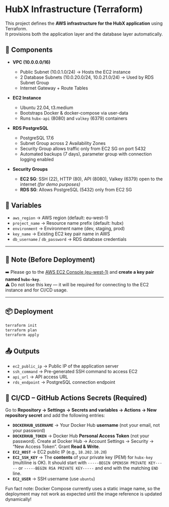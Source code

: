 # HubX Infrastructure (Terraform)

This project defines the **AWS infrastructure for the HubX application** using Terraform.  
It provisions both the application layer and the database layer automatically.

## 🚀 Components

- **VPC (10.0.0.0/16)**  
  - Public Subnet (10.0.1.0/24) → Hosts the EC2 instance  
  - 2 Database Subnets (10.0.20.0/24, 10.0.21.0/24) → Used by RDS Subnet Group  
  - Internet Gateway + Route Tables  

- **EC2 Instance**  
  - Ubuntu 22.04, t3.medium  
  - Bootstraps Docker & docker-compose via user-data  
  - Runs `hubx-api` (8080) and `valkey` (6379) containers  

- **RDS PostgreSQL**  
  - PostgreSQL 17.6  
  - Subnet Group across 2 Availability Zones  
  - Security Group allows traffic only from EC2 SG on port 5432  
  - Automated backups (7 days), parameter group with connection logging enabled  

- **Security Groups**  
  - **EC2 SG**: SSH (22), HTTP (80), API (8080), Valkey (6379) open to the internet *(for demo purposes)*  
  - **RDS SG**: Allows PostgreSQL (5432) only from EC2 SG  

## 🔑 Variables

- `aws_region` → AWS region (default: eu-west-1)  
- `project_name` → Resource name prefix (default: hubx)  
- `environment` → Environment name (dev, staging, prod)  
- `key_name` → Existing EC2 key pair name in AWS  
- `db_username` / `db_password` → RDS database credentials  

---

## 📝 Note (Before Deployment)

➡️ Please go to the [AWS EC2 Console (eu-west-1)](https://eu-west-1.console.aws.amazon.com/ec2/home?region=eu-west-1) and **create a key pair named `hubx-key`**.  
⚠️ Do not lose this key — it will be required for connecting to the EC2 instance and for CI/CD usage.  

---

## 📦 Deployment

```bash
terraform init
terraform plan
terraform apply
```

## 📤 Outputs

- `ec2_public_ip` → Public IP of the application server  
- `ssh_command` → Pre-generated SSH command to access EC2  
- `api_url` → API access URL  
- `rds_endpoint` → PostgreSQL connection endpoint  

## 🔐 CI/CD – GitHub Actions Secrets (Required)

Go to **Repository → Settings → Secrets and variables → Actions → New repository secret** and add the following entries:

- **`DOCKERHUB_USERNAME`** → Your Docker Hub **username** (not your email, not your password)
- **`DOCKERHUB_TOKEN`** → Docker Hub **Personal Access Token** (not your password). Create at Docker Hub → Account Settings → Security → “New Access Token”. Grant **Read & Write**.
- **`EC2_HOST`** → EC2 public IP (e.g., `18.202.10.20`)
- **`EC2_SSH_KEY`** → The **contents** of your private key (PEM) for `hubx-key` (multiline is OK). It should start with `-----BEGIN OPENSSH PRIVATE KEY-----` or `-----BEGIN RSA PRIVATE KEY-----` and end with the matching `END` line.
- **`EC2_USER`** → SSH username (use `ubuntu`)

Fun fact note:
Docker Compose currently uses a static image name, so the deployment may not work as expected until the image reference is updated dynamically!
